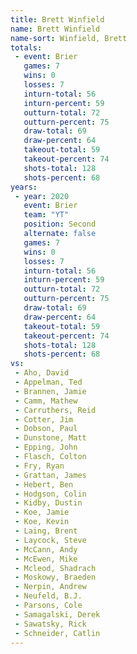 ```yaml
---
title: Brett Winfield
name: Brett Winfield
name-sort: Winfield, Brett
totals:
 - event: Brier
   games: 7
   wins: 0
   losses: 7
   inturn-total: 56
   inturn-percent: 59
   outturn-total: 72
   outturn-percent: 75
   draw-total: 69
   draw-percent: 64
   takeout-total: 59
   takeout-percent: 74
   shots-total: 128
   shots-percent: 68
years:
 - year: 2020
   event: Brier
   team: "YT"
   position: Second
   alternate: false
   games: 7
   wins: 0
   losses: 7
   inturn-total: 56
   inturn-percent: 59
   outturn-total: 72
   outturn-percent: 75
   draw-total: 69
   draw-percent: 64
   takeout-total: 59
   takeout-percent: 74
   shots-total: 128
   shots-percent: 68
vs:
 - Aho, David
 - Appelman, Ted
 - Brannen, Jamie
 - Camm, Mathew
 - Carruthers, Reid
 - Cotter, Jim
 - Dobson, Paul
 - Dunstone, Matt
 - Epping, John
 - Flasch, Colton
 - Fry, Ryan
 - Grattan, James
 - Hebert, Ben
 - Hodgson, Colin
 - Kidby, Dustin
 - Koe, Jamie
 - Koe, Kevin
 - Laing, Brent
 - Laycock, Steve
 - McCann, Andy
 - McEwen, Mike
 - Mcleod, Shadrach
 - Moskowy, Braeden
 - Nerpin, Andrew
 - Neufeld, B.J.
 - Parsons, Cole
 - Samagalski, Derek
 - Sawatsky, Rick
 - Schneider, Catlin
---
```

